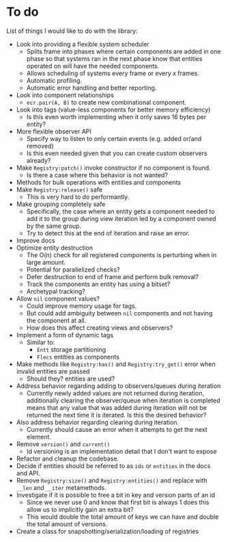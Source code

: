 # To do

List of things I would like to do with the library:

- Look into providing a flexible system scheduler
  - Splits frame into phases where certain components are added in one phase so
    that systems ran in the next phase know that entities operated on will have
    the needed components.
  - Allows scheduling of systems every frame or every x frames.
  - Automatic profiling.
  - Automatic error handling and better reporting.
- Look into component relationships
  - `ecr.pair(A, B)` to create new combinational component.
- Look into tags (value-less components for better memory efficiency)
  - Is this even worth implementing when it only saves 16 bytes per entity?
- More flexible observer API
  - Specify way to listen to only certain events (e.g. added or/and removed)
  - Is this even needed given that you can create custom observers already?
- Make `Registry:patch()` invoke constructor if no component is found.
  - Is there a case where this behavior is not wanted?
- Methods for bulk operations with entities and components
- Make `Registry:release()` safe
  - This is very hard to do performantly.
- Make grouping completely safe
  - Specifically, the case where an entity gets a component needed to add
    it to the group during view iteration led by a component owned by the same
    group.
  - Try to detect this at the end of iteration and raise an error.
- Improve docs
- Optimize entity destruction
  - The O(n) check for all registered components is perturbing when in large
  amount.
  - Potential for parallelized checks?
  - Defer destruction to end of frame and perform bulk removal?
  - Track the components an entity has using a bitset?
  - Archetypal tracking?
- Allow `nil` component values?
  - Could improve memory usage for tags.
  - But could add ambiguity between `nil` components and not having the component at all.
  - How does this affect creating views and observers?
- Implement a form of dynamic tags
  - Similar to:
    - `Entt` storage partitioning
    - `Flecs` entities as components
- Make methods like `Registry:has()` and `Registry:try_get()` error when invalid entities are passed
  - Should they?
  entities are used?
- Address behavior regarding adding to observers/queues during iteration
  - Currently newly added values are not returned during iteration, additionally
    clearing the observer/queue when iteration is completed means that any value
    that was added during iteration will not be returned the next time it is
    iterated. Is this the desired behavior?
- Also address behavior regarding clearing during iteration.
  - Currently should cause an error when it attempts to get the next element.
- Remove `version()` and `current()`
  - Id versioning is an implementation detail that I don't want to expose
- Refactor and cleanup the codebase.
- Decide if entities should be referred to as `ids` or `entities` in the docs and API.
- Remove `Registry:size()` and `Registry:entities()` and replace with `__len` and `__iter` metamethods.
- Investigate if it is possible to free a bit in key and version parts of an id
  - Since we never use 0 and know that first bit is always 1 does this allow us to implicitly gain an extra bit?
  - This would double the total amount of keys we can have and double the total amount of versions.
- Create a class for snapshotting/serialization/loading of registries
